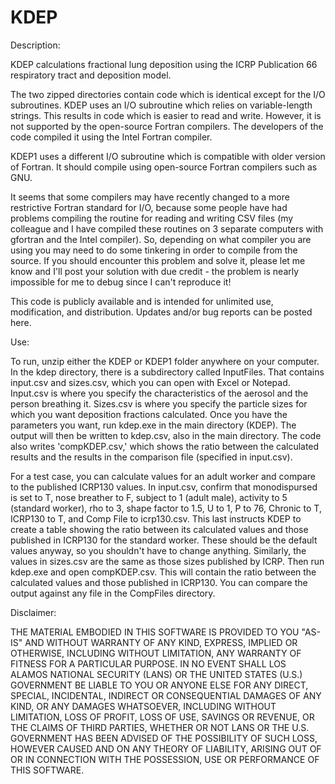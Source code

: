 # KDEP

Description:

KDEP calculations fractional lung deposition using the ICRP Publication 66 respiratory tract and deposition model. 

The two zipped directories contain code which is identical except for the I/O subroutines. KDEP uses an I/O subroutine which relies on variable-length strings. This results in code which is easier to read and write. However, it is not supported by the open-source Fortran compilers. The developers of the code compiled it using the Intel Fortran compiler.

KDEP1 uses a different I/O subroutine which is compatible with older version of Fortran. It should compile using open-source Fortran compilers such as GNU.

It seems that some compilers may have recently changed to a more restrictive Fortran standard for I/O, because some people have had problems compiling the routine for reading and writing CSV files (my colleague and I have compiled these routines on 3 separate computers with gfortran and the Intel compiler). So, depending on what compiler you are using you may need to do some tinkering in order to compile from the source. If you should encounter this problem and solve it, please let me know and I'll post your solution with due credit - the problem is nearly impossible for me to debug since I can't reproduce it!

This code is publicly available and is intended for unlimited use, modification, and distribution. Updates and/or bug reports can be posted here.

Use:

To run, unzip either the KDEP or KDEP1 folder anywhere on your computer. In the kdep directory, there is a subdirectory called InputFiles. That contains input.csv and sizes.csv, which you can open with Excel or Notepad. Input.csv is where you specify the characteristics of the aerosol and the person breathing it. Sizes.csv is where you specify the particle sizes for which you want deposition fractions calculated. Once you have the parameters you want, run kdep.exe in the main directory (KDEP). The output will then be written to kdep.csv, also in the main directory. The code also writes 'compKDEP.csv,' which shows the ratio between the calculated results and the results in the comparison file (specified in input.csv). 

For a test case, you can calculate values for an adult worker and compare to the published ICRP130 values. In input.csv, confirm that monodispursed is set to T, nose breather to F, subject to 1 (adult male), activity to 5 (standard worker), rho to 3, shape factor to 1.5, U to 1, P to 76, Chronic to T, ICRP130 to T, and Comp File to icrp130.csv. This last instructs KDEP to create a table showing the ratio between its calculated values and those published in ICRP130 for the standard worker. These should be the default values anyway, so you shouldn't have to change anything. Similarly, the values in sizes.csv are the same as those sizes published by ICRP. Then run kdep.exe and open compKDEP.csv. This will contain the ratio between the calculated values and those published in ICRP130. You can compare the output against any file in the CompFiles directory.

Disclaimer:

THE MATERIAL EMBODIED IN THIS SOFTWARE IS PROVIDED TO YOU "AS-IS" AND WITHOUT WARRANTY OF ANY KIND, EXPRESS, IMPLIED OR OTHERWISE, INCLUDING WITHOUT LIMITATION, ANY WARRANTY OF FITNESS FOR A PARTICULAR PURPOSE. IN NO EVENT SHALL LOS ALAMOS NATIONAL SECURITY (LANS) OR THE UNITED STATES (U.S.) GOVERNMENT BE LIABLE TO YOU OR ANYONE ELSE FOR ANY DIRECT, SPECIAL, INCIDENTAL, INDIRECT OR CONSEQUENTIAL DAMAGES OF ANY KIND, OR ANY DAMAGES WHATSOEVER, INCLUDING WITHOUT LIMITATION, LOSS OF PROFIT, LOSS OF USE, SAVINGS OR REVENUE, OR THE CLAIMS OF THIRD PARTIES, WHETHER OR NOT LANS OR THE U.S. GOVERNMENT HAS BEEN ADVISED OF THE POSSIBILITY OF SUCH LOSS, HOWEVER CAUSED AND ON ANY THEORY OF LIABILITY, ARISING OUT OF OR IN CONNECTION WITH THE POSSESSION, USE OR PERFORMANCE OF THIS SOFTWARE. 

